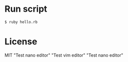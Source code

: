 # Run script

```sh
$ ruby hello.rb
```

# License
MIT
"Test nano editor" 
"Test vim editor" 
"Test nano editor" 
